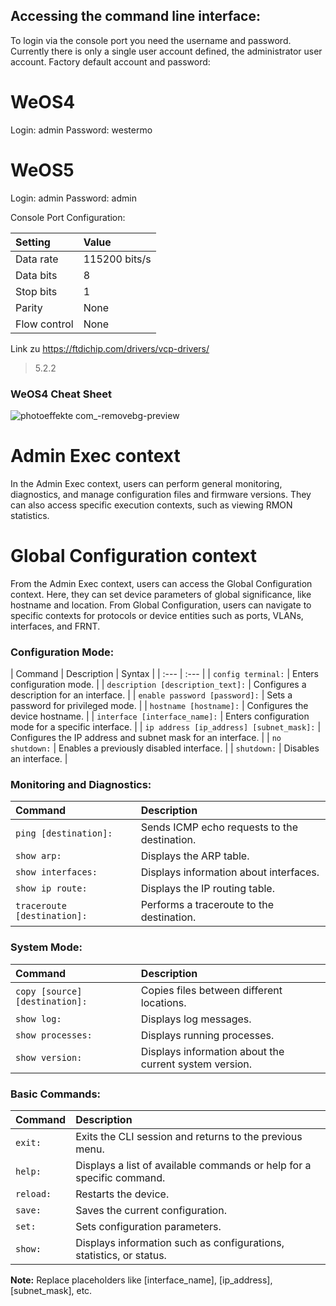 ## Accessing the command line interface:

To login via the console port you need the username and password. Currently there is only a single user account defined, the administrator user account. Factory default account and password:

# WeOS4
Login: admin
Password: westermo

# WeOS5
Login: admin
Password: admin


Console Port Configuration:

| Setting | Value |
| :--- | :--- |
| Data rate | 115200 bits/s |
| Data bits | 8 |
| Stop bits | 1 |
| Parity | None |
| Flow control | None |

Link zu https://ftdichip.com/drivers/vcp-drivers/

> 5.2.2

### WeOS4 Cheat Sheet

![photoeffekte com_-removebg-preview](https://github.com/WesterMario/WeOS4-Cheat-Sheet/assets/166021733/21fab82e-a942-445f-9f93-186e6a2bca6d)


# Admin Exec context
In the Admin Exec context, users can perform general monitoring, diagnostics, and manage configuration files and firmware versions. 
They can also access specific execution contexts, such as viewing RMON statistics.

# Global Configuration context
From the Admin Exec context, users can access the Global Configuration context.
Here, they can set device parameters of global significance, like hostname and location. 
From Global Configuration, users can navigate to specific contexts for protocols or device entities such as ports, VLANs, interfaces, and FRNT.


### Configuration Mode:

| Command | Description | Syntax |
| :--- | :--- |
| `config terminal:` | Enters configuration mode. |
| `description [description_text]:` | Configures a description for an interface. |
| `enable password [password]:` | Sets a password for privileged mode. |
| `hostname [hostname]:` | Configures the device hostname. |
| `interface [interface_name]:` | Enters configuration mode for a specific interface. |
| `ip address [ip_address] [subnet_mask]:` | Configures the IP address and subnet mask for an interface. |
| `no shutdown:` | Enables a previously disabled interface. |
| `shutdown:` | Disables an interface. |

### Monitoring and Diagnostics:

| Command | Description |
| :--- | :--- |
| `ping [destination]:` | Sends ICMP echo requests to the destination. |
| `show arp:` | Displays the ARP table. |
| `show interfaces:` | Displays information about interfaces. |
| `show ip route:` | Displays the IP routing table. |
| `traceroute [destination]:` | Performs a traceroute to the destination. |

### System Mode:

| Command | Description |
| :--- | :--- |
| `copy [source] [destination]:` | Copies files between different locations. |
| `show log:` | Displays log messages. |
| `show processes:` | Displays running processes. |
| `show version:` | Displays information about the current system version. |

### Basic Commands:

| Command | Description |
| :--- | :--- |
| `exit:` | Exits the CLI session and returns to the previous menu. |
| `help:` | Displays a list of available commands or help for a specific command. |
| `reload:` | Restarts the device. |
| `save:` | Saves the current configuration. |
| `set:` | Sets configuration parameters. |
| `show:` | Displays information such as configurations, statistics, or status. |

**Note:** Replace placeholders like [interface_name], [ip_address], [subnet_mask], etc.

